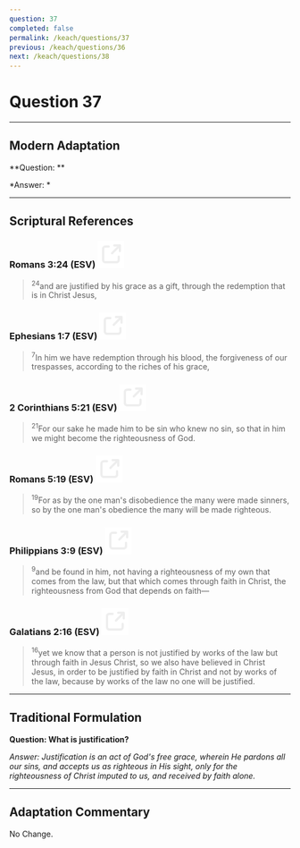 ```yaml
---
question: 37
completed: false
permalink: /keach/questions/37
previous: /keach/questions/36
next: /keach/questions/38
---
```

# Question 37

---
## Modern Adaptation
**Question: **

*Answer: *

---
## Scriptural References
### Romans 3:24 (ESV) <a href="https://biblegateway.com/passage/?search=Romans+3%3A24&version=ESV"><img src="/assets/svg/link.svg"/></a>
> <sup>24</sup>and are justified by his grace as a gift, through the redemption that is in Christ Jesus,

### Ephesians 1:7 (ESV) <a href="https://biblegateway.com/passage/?search=Ephesians+1%3A7&version=ESV"><img src="/assets/svg/link.svg"/></a>
> <sup>7</sup>In him we have redemption through his blood, the forgiveness of our trespasses, according to the riches of his grace,

### 2 Corinthians 5:21 (ESV) <a href="https://biblegateway.com/passage/?search=2+Corinthians+5%3A21&version=ESV"><img src="/assets/svg/link.svg"/></a>
> <sup>21</sup>For our sake he made him to be sin who knew no sin, so that in him we might become the righteousness of God.

### Romans 5:19 (ESV) <a href="https://biblegateway.com/passage/?search=Romans+5%3A19&version=ESV"><img src="/assets/svg/link.svg"/></a>
> <sup>19</sup>For as by the one man's disobedience the many were made sinners, so by the one man's obedience the many will be made righteous.

### Philippians 3:9 (ESV) <a href="https://biblegateway.com/passage/?search=Philippians+3%3A9&version=ESV"><img src="/assets/svg/link.svg"/></a>
> <sup>9</sup>and be found in him, not having a righteousness of my own that comes from the law, but that which comes through faith in Christ, the righteousness from God that depends on faith—

### Galatians 2:16 (ESV) <a href="https://biblegateway.com/passage/?search=Galatians+2%3A16&version=ESV"><img src="/assets/svg/link.svg"/></a>
> <sup>16</sup>yet we know that a person is not justified by works of the law but through faith in Jesus Christ, so we also have believed in Christ Jesus, in order to be justified by faith in Christ and not by works of the law, because by works of the law no one will be justified.


---
## Traditional Formulation
**Question: What is justification?**

*Answer: Justification is an act of God's free grace, wherein He pardons all our sins, and accepts us as righteous in His sight, only for the righteousness of Christ imputed to us, and received by faith alone.*

---
## Adaptation Commentary
No Change.